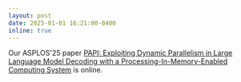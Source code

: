 ```yaml
---
layout: post
date: 2025-01-01 16:21:00-0400
inline: true
---
```


Our ASPLOS'25 paper [PAPI: Exploiting Dynamic Parallelism in Large Language Model Decoding with a Processing-In-Memory-Enabled Computing System](https://arxiv.org/pdf/2502.15470) is online.
